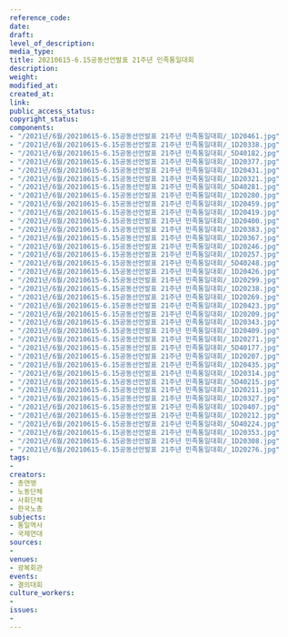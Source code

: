 ```yaml
---
reference_code: 
date: 
draft: 
level_of_description: 
media_type: 
title: 20210615-6.15공동선언발표 21주년 민족통일대회
description: 
weight: 
modified_at: 
created_at: 
link: 
public_access_status: 
copyright_status: 
components:
- "/2021년/6월/20210615-6.15공동선언발표 21주년 민족통일대회/_1D20461.jpg"
- "/2021년/6월/20210615-6.15공동선언발표 21주년 민족통일대회/_1D20338.jpg"
- "/2021년/6월/20210615-6.15공동선언발표 21주년 민족통일대회/_5D40182.jpg"
- "/2021년/6월/20210615-6.15공동선언발표 21주년 민족통일대회/_1D20377.jpg"
- "/2021년/6월/20210615-6.15공동선언발표 21주년 민족통일대회/_1D20431.jpg"
- "/2021년/6월/20210615-6.15공동선언발표 21주년 민족통일대회/_1D20321.jpg"
- "/2021년/6월/20210615-6.15공동선언발표 21주년 민족통일대회/_5D40281.jpg"
- "/2021년/6월/20210615-6.15공동선언발표 21주년 민족통일대회/_1D20280.jpg"
- "/2021년/6월/20210615-6.15공동선언발표 21주년 민족통일대회/_1D20459.jpg"
- "/2021년/6월/20210615-6.15공동선언발표 21주년 민족통일대회/_1D20419.jpg"
- "/2021년/6월/20210615-6.15공동선언발표 21주년 민족통일대회/_1D20400.jpg"
- "/2021년/6월/20210615-6.15공동선언발표 21주년 민족통일대회/_1D20383.jpg"
- "/2021년/6월/20210615-6.15공동선언발표 21주년 민족통일대회/_1D20367.jpg"
- "/2021년/6월/20210615-6.15공동선언발표 21주년 민족통일대회/_1D20246.jpg"
- "/2021년/6월/20210615-6.15공동선언발표 21주년 민족통일대회/_1D20257.jpg"
- "/2021년/6월/20210615-6.15공동선언발표 21주년 민족통일대회/_5D40248.jpg"
- "/2021년/6월/20210615-6.15공동선언발표 21주년 민족통일대회/_1D20426.jpg"
- "/2021년/6월/20210615-6.15공동선언발표 21주년 민족통일대회/_1D20299.jpg"
- "/2021년/6월/20210615-6.15공동선언발표 21주년 민족통일대회/_1D20238.jpg"
- "/2021년/6월/20210615-6.15공동선언발표 21주년 민족통일대회/_1D20269.jpg"
- "/2021년/6월/20210615-6.15공동선언발표 21주년 민족통일대회/_1D20423.jpg"
- "/2021년/6월/20210615-6.15공동선언발표 21주년 민족통일대회/_1D20209.jpg"
- "/2021년/6월/20210615-6.15공동선언발표 21주년 민족통일대회/_1D20343.jpg"
- "/2021년/6월/20210615-6.15공동선언발표 21주년 민족통일대회/_1D20409.jpg"
- "/2021년/6월/20210615-6.15공동선언발표 21주년 민족통일대회/_1D20271.jpg"
- "/2021년/6월/20210615-6.15공동선언발표 21주년 민족통일대회/_5D40177.jpg"
- "/2021년/6월/20210615-6.15공동선언발표 21주년 민족통일대회/_1D20207.jpg"
- "/2021년/6월/20210615-6.15공동선언발표 21주년 민족통일대회/_1D20435.jpg"
- "/2021년/6월/20210615-6.15공동선언발표 21주년 민족통일대회/_1D20314.jpg"
- "/2021년/6월/20210615-6.15공동선언발표 21주년 민족통일대회/_5D40215.jpg"
- "/2021년/6월/20210615-6.15공동선언발표 21주년 민족통일대회/_1D20211.jpg"
- "/2021년/6월/20210615-6.15공동선언발표 21주년 민족통일대회/_1D20327.jpg"
- "/2021년/6월/20210615-6.15공동선언발표 21주년 민족통일대회/_1D20407.jpg"
- "/2021년/6월/20210615-6.15공동선언발표 21주년 민족통일대회/_1D20212.jpg"
- "/2021년/6월/20210615-6.15공동선언발표 21주년 민족통일대회/_5D40224.jpg"
- "/2021년/6월/20210615-6.15공동선언발표 21주년 민족통일대회/_1D20353.jpg"
- "/2021년/6월/20210615-6.15공동선언발표 21주년 민족통일대회/_1D20308.jpg"
- "/2021년/6월/20210615-6.15공동선언발표 21주년 민족통일대회/_1D20276.jpg"
tags:
- 
creators:
- 총연맹
- 노동단체
- 사회단체
- 한국노총
subjects:
- 통일역사
- 국제연대
sources:
- 
venues:
- 광복회관
events:
- 결의대회
culture_workers:
- 
issues:
- 
---
```

